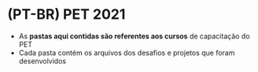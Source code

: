 # (PT-BR) PET 2021

* As **pastas aqui contidas são referentes aos cursos** de capacitação do PET
* Cada pasta contém os arquivos dos desafios e projetos que foram desenvolvidos
